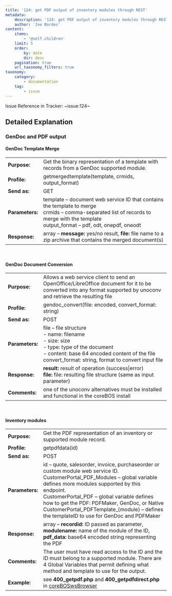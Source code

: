 ```yaml
---
title: '124: get PDF output of inventory modules through REST'
metadata:
    description: '124: get PDF output of inventory modules through REST'
    author: 'Joe Bordes'
content:
    items:
        - '@self.children'
    limit: 5
    order:
        by: date
        dir: desc
    pagination: true
    url_taxonomy_filters: true
taxonomy:
    category:
        - documentation
    tag:
        - issue
---
```


Issue Reference in Tracker: ~issue:124~

## Detailed Explanation
### GenDoc and PDF output
#### GenDoc Template Merge

<table class="table table-striped">
<tbody>
<tr>
<td><strong>Purpose:</strong></td>
<td>Get the binary representation of a template with records from a GenDoc supported module.</th>
</tr>
<tr>
<td><strong>Profile:</strong></td>
<td>getmergedtemplate(template, crmids, output_format)</th>
</tr>
<tr>
<td><strong>Send as:</strong></td>
<td>GET</td>
</tr>
<tr>
<td><strong>Parameters:</strong></td>
<td>template – document web service ID that contains the template to merge<br>
crmids – comma-separated list of records to merge with the template<br>
output_format – pdf, odt, onepdf, oneodt</td>
</tr>
<tr>
<td><strong>Response:</strong></td>
<td>array –
<strong>message:</strong> yes/no result,
<strong>file:</strong> file name to a zip archive that contains the merged document(s)</td>
</tr>
</tbody>
</table>
<br>

#### GenDoc Document Conversion

<table class="table table-striped">
<tbody>
<tr>
<td><strong>Purpose:</strong></td>
<td>Allows a web service client to send an OpenOffice/LibreOffice document for it to be converted into any format supported by unoconv and retrieve the resulting file</th>
</tr>
<tr>
<td><strong>Profile:</strong></td>
<td>gendoc_convert(file: encoded, convert_format: string)</th>
</tr>
<tr>
<td><strong>Send as:</strong></td>
<td>POST</td>
</tr>
<tr>
<td><strong>Parameters:</strong></td>
<td>file – file structure<br>
- name: filename<br>
- size: size<br>
- type: type of the document<br>
- content: base 64 encoded content of the file<br>
convert_format: string, format to convert input file</td>
</tr>
<tr>
<td><strong>Response:</strong></td>
<td><strong>result:</strong> result of operation (success|error)<br>
<strong>file:</strong> file: resulting file structure (same as input parameter)</td>
</tr>
<tr>
<td><strong>Comments:</strong></td>
<td>one of the unoconv alternatives must be installed and functional in the coreBOS install</th>
</tr>
</tbody>
</table>
<br>

#### Inventory modules

<table class="table table-striped">
<tbody>
<tr>
<td><strong>Purpose:</strong></td>
<td>Get the PDF representation of an inventory or supported module record.</th>
</tr>
<tr>
<td><strong>Profile:</strong></td>
<td>getpdfdata(id)</th>
</tr>
<tr>
<td><strong>Send as:</strong></td>
<td>POST</td>
</tr>
<tr>
<td><strong>Parameters:</strong></td>
<td>id – quote, salesorder, invoice, purchaseorder or custom module web service ID.<br>
CustomerPortal_PDF_Modules – global variable defines more modules supported by this endpoint.<br>
CustomerPortal_PDF – global variable defines how to get the PDF: PDFMaker, GenDoc, or Native<br>
CustomerPortal_PDFTemplate_{module} – defines the templateID to use for GenDoc and PDFMaker</td>
</tr>
<tr>
<td><strong>Response:</strong></td>
<td>array –
<strong>recordid:</strong> ID passed as parameter,<br>
<strong>modulename:</strong> name of the module of the ID,<br>
<strong>pdf_data:</strong> base64 encoded string representing the PDF</td>
</tr>
<tr>
<td><strong>Comments:</strong></td>
<td>The user must have read access to the ID and the ID must belong to a supported module.
There are 4 Global Variables that permit defining what method and template to use for the output.</th>
</tr>
<tr>
<td><strong>Example:</strong></td>
<td>see <strong> 400_getpdf.php</strong> and  <strong> 400_getpdfdirect.php </strong> in <a href="https://github.com/tsolucio/coreBOSwsDevelopment">coreBOSwsBrowser</a></th>
</tr>
</tbody>
</table>
<br>